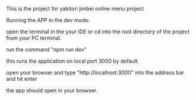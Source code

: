 This is the project for yakitori jimbei online menu project

Running the APP in the dev mode:

open the terminal in the your IDE or cd into the root directory of the project from your PC terminal.

run the command "npm run dev"

this runs the application on local port 3000 by default.

open your browser and type "http://localhost:3000" into the address bar and hit enter

the app should open in your browser.